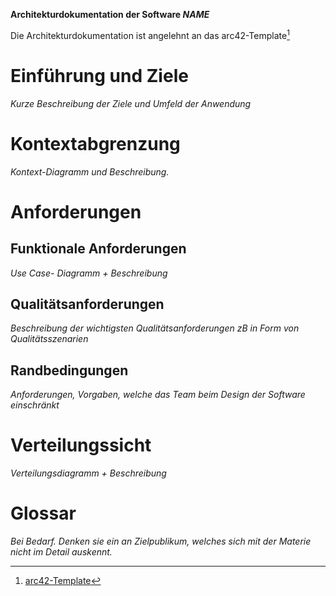 **Architekturdokumentation der Software *NAME***

Die Architekturdokumentation ist angelehnt an das arc42-Template[^1]

# Einführung und Ziele

*Kurze Beschreibung der Ziele und Umfeld der Anwendung* 


# Kontextabgrenzung
*Kontext-Diagramm und Beschreibung.*

# Anforderungen
## Funktionale Anforderungen
*Use Case- Diagramm + Beschreibung*

## Qualitätsanforderungen
*Beschreibung der wichtigsten Qualitätsanforderungen zB in Form von Qualitätsszenarien*

## Randbedingungen
*Anforderungen, Vorgaben, welche das Team beim Design der Software einschränkt* 


# Verteilungssicht
*Verteilungsdiagramm + Beschreibung*

# Glossar

*Bei Bedarf. Denken sie ein an Zielpublikum, welches sich mit der Materie nicht im Detail auskennt.*


[^1]: [arc42-Template](https://www.arc42.de/overview/)
